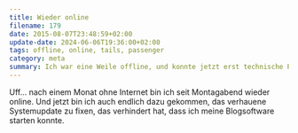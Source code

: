 ```yaml
---
title: Wieder online
filename: 179
date: 2015-08-07T23:48:59+02:00
update-date: 2024-06-06T19:36:00+02:00
tags: offline, online, tails, passenger
category: meta
summary: Ich war eine Weile offline, und konnte jetzt erst technische Probleme mit dem Blog beheben.
---
```


Uff… nach einem Monat ohne Internet bin ich seit Montagabend wieder online. Und jetzt bin ich auch endlich dazu gekommen, das verhauene Systemupdate zu fixen, das verhindert hat, dass ich meine Blogsoftware starten konnte.
